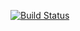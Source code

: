 [![Build Status](https://travis-ci.org/moczolaszlo/postcss-inline-comment.svg)](https://travis-ci.org/moczolaszlo/postcss-inline-comment)
